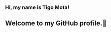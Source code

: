 ### Hi, my name is Tigo Mota!
## Welcome to my GitHub profile.👋

<!--
**Tiago-Mota09/Tiago-Mota09** is a ✨ _special_ ✨ repository because its `README.md` (this file) appears on your GitHub profile.

Here are some ideas to get you started:

- 💻 I’m currently working on EDESOFT
- ✏️ I’m currently learning HTML, CSS, JavaScript, JQuery, SQL-Server, C#, .NET...

<link rel="stylesheet" href="https://cdn.jsdelivr.net/gh/devicons/devicon@v2.14.0/devicon.min.css">

![Snake animation](https://github.com/Tiago-Mota09/Tiago-Mota09/blob/output/github-contribution-grid-snake.svg)

### Tools and technologies:

<img src="https://cdn.jsdelivr.net/gh/devicons/devicon/icons/html5/html5-original.svg" />
<img src="https://cdn.jsdelivr.net/gh/devicons/devicon/icons/css3/css3-original.svg" />
<img src="https://cdn.jsdelivr.net/gh/devicons/devicon/icons/javascript/javascript-original.svg" />
<img src="https://cdn.jsdelivr.net/gh/devicons/devicon/icons/csharp/csharp-original.svg" />
<img src="https://cdn.jsdelivr.net/gh/devicons/devicon/icons/dotnetcore/dotnetcore-original.svg" />
<img src="https://cdn.jsdelivr.net/gh/devicons/devicon/icons/vscode/vscode-original.svg" />
<img src="https://cdn.jsdelivr.net/gh/devicons/devicon/icons/visualstudio/visualstudio-plain.svg" />
<img src="https://cdn.jsdelivr.net/gh/devicons/devicon/icons/vuejs/vuejs-original.svg" />

### Contacts:
<a href = "mailto:tiagodiggermota@hotmail.com"><img src="https://img.shields.io/badge/Gmail-D14836?style=for-the-badge&logo=gmail&logoColor=white" target="_blank"></a>
<a href="https://www.linkedin.com/in/tiago-mota-2a161a164/" target="_blank"><img src="https://img.shields.io/badge/-LinkedIn-%230077B5?style=for-the-badge&logo=linkedin&logoColor=white" target="_blank"></a>
<a href="https://www.instagram.com/tiago_mota.art/" target="_blank"><img src="https://img.shields.io/badge/-Instagram-%23E4405F?style=for-the-badge&logo=instagram&logoColor=white" target="_blank"></a>
<a href="https://www.instagram.com/tiago.mota.photo.art/" target="_blank"><img src="https://img.shields.io/badge/-Instagram-%23E4405F?style=for-the-badge&logo=instagram&logoColor=white" target="_blank"></a>

<div>
<a href="https://github.com/Tiago-Mota09">
<img height="180em" src="https://github-readme-stats.vercel.app/api/top-langs/?username=Tiago-Mota09&layout=compact&langs_count=7&theme=dracula"/>
<img height="180em" src="https://github-readme-stats.vercel.app/api?username=seu-Tiago-Mota09&show_icons=true&theme=dracula&include_all_commits=true&count_private=true"/>
</div>

https://tenor.com/view/cat-crazy-cat-keyboard-cat-fast-gif-5753018


-->
